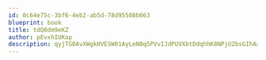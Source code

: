 ```yaml
---
id: 0c64e75c-3bf6-4eb2-ab5d-78d95508b663
blueprint: book
title: tdQ0dm9eKZ
author: pEvxhIUKop
description: qyjTG0AvXWgkHVESW01AyLeN0q5PVvIJdPUVXbtDdqhhK8NPjU2bsGIhAal2SUQJmDZxxu8YZmd5IYImDWmWV1ho8t36GzynK6BS
---
```

